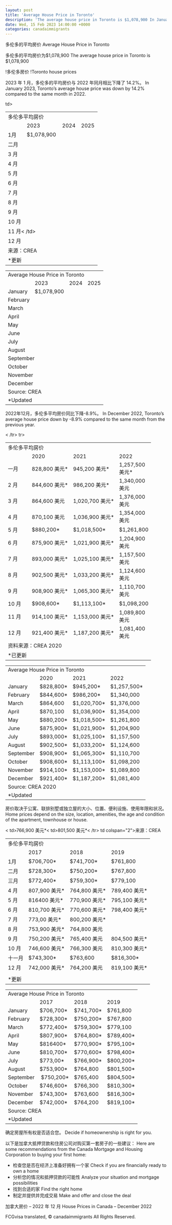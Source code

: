 ```yaml
---
layout: post
title: 'Average House Price in Toronto'
description: 'The average house price in Toronto is $1,078,900 In January 2023, Toronto’s average house price was down by 14.2% compared...'
date: Wed, 15 Feb 2023 14:00:00 +0000
categories: canadaimmigrants
---
```


多伦多的平均房价	Average House Price in Toronto
	
多伦多的平均房价为$1,078,900	The average house price in Toronto is $1,078,900
	
!多伦多房价	!Toronto house prices
	
2023 年 1 月，多伦多的平均房价与 2022 年同月相比下降了 14.2%。	In January 2023, Toronto’s average house price was down by 14.2% compared to the same month in 2022.
	
<table width="272"><tbody><tr><td colspan="4" width="272">多伦多平均房价</td></tr><tr><td> </td> <td>2023</td><td>2024</td><td>2025</td></tr><tr><td>1月</td><td>$1,078,900</td><td> </td><td> </td></tr><tr><td>二月</td><td> </td><td> </td><td> </td></tr ><tr><td>3 月</td><td> </td><td> </td><td> </td></tr><tr><td>4 月</td><td > </td><td> </td><td> </td></tr><tr><td>5 月</td><td> </td><td> </td><td > </td></tr><tr><td>6 月</td><td> </td><td> </td><td> </td></tr><tr><td >7 月</td><td> </td><td> </td><td> </td></tr><tr><td>8 月</td><td> </td> td> </td><td> </td></tr><tr><td colspan="2">9 月</td><td> </td><td> </td></tr ><tr><td>10 月</td><td> </td><td> </td><td> </td></tr><tr><td colspan="2">11 月< /td><td> </td><td> </td></tr><tr><td colspan="2">12 月</td><td> </td><td> </td ></tr><tr><td colspan="4">来源：CREA</td></tr><tr><td colspan="4">*更新</td></tr></ tbody></table>	<table width="272"><tbody><tr><td colspan="4" width="272">Average House Price in Toronto</td></tr><tr><td>&nbsp;</td><td>2023</td><td>2024</td><td>2025</td></tr><tr><td>January</td><td>$1,078,900</td><td>&nbsp;</td><td>&nbsp;</td></tr><tr><td>February</td><td>&nbsp;</td><td>&nbsp;</td><td>&nbsp;</td></tr><tr><td>March</td><td>&nbsp;</td><td>&nbsp;</td><td>&nbsp;</td></tr><tr><td>April</td><td>&nbsp;</td><td>&nbsp;</td><td>&nbsp;</td></tr><tr><td>May</td><td>&nbsp;</td><td>&nbsp;</td><td>&nbsp;</td></tr><tr><td>June</td><td>&nbsp;</td><td>&nbsp;</td><td>&nbsp;</td></tr><tr><td>July</td><td>&nbsp;</td><td>&nbsp;</td><td>&nbsp;</td></tr><tr><td>August</td><td>&nbsp;</td><td>&nbsp;</td><td>&nbsp;</td></tr><tr><td colspan="2">September</td><td>&nbsp;</td><td>&nbsp;</td></tr><tr><td>October</td><td>&nbsp;</td><td>&nbsp;</td><td>&nbsp;</td></tr><tr><td colspan="2">November</td><td>&nbsp;</td><td>&nbsp;</td></tr><tr><td colspan="2">December</td><td>&nbsp;</td><td>&nbsp;</td></tr><tr><td colspan="4">Source:&nbsp;CREA</td></tr><tr><td colspan="4">*Updated</td></tr></tbody></table>
	
2022年12月，多伦多平均房价同比下降-8.9%。	In December 2022, Toronto’s average house price down by -8.9% compared to the same month from the previous year.
	
<table width="303"><tbody><tr><td colspan="3" width="221">多伦多平均房价</td><td width="82"></td></ tr><tr><td> </td><td>2020</td><td>2021</td><td>2022</td></tr><tr><td>一月</td ><td>828,800 美元*</td><td>945,200 美元*</td><td>1,257,500 美元*</td></tr><tr><td>2 月</td><td>844,600 美元*</ td><td>986,200 美元*</td><td>1,340,000 美元</td></tr><tr><td>3 月</td><td>864,600 美元</td><td>1,020,700 美元*</td ><td>1,376,000 美元</td></tr><tr><td>4 月</td><td>870,100 美元</td><td>1,036,900 美元*</td><td>1,354,000 美元</td>< /tr><tr><td>5 月</td><td>$880,200*</td><td>$1,018,500*</td><td>$1,261,800</td></tr><tr><td> 6 月</td><td>875,900 美元*</td><td>1,021,900 美元*</td><td>1,204,900 美元</td></tr><tr><td>7 月</td><td>893,000 美元*</td><td>1,025,100 美元*</td><td>1,157,500 美元</td></tr><tr><td>8 月</td><td>902,500 美元*</td><td>1,033,200 美元*</td><td>1,124,600 美元</td></tr><tr><td>9 月</td><td>908,900 美元*</td><td>1,065,300 美元*</td><td>1,110,700 美元</td></tr><tr><td>10 月</td><td>$908,600*</td><td>$1,113,100*</td><td>$1,098,200</td></tr> tr><td>11 月</td ><td>914,100 美元*</td><td>1,153,000 美元*</td><td>1,089,800 美元</td></tr><tr><td>12 月</td><td>921,400 美元*</td ><td>1,187,200 美元*</td><td>1,081,400 美元</td></tr><tr><td colspan="2">资料来源：CREA 2020</td><td> </td><td > </td></tr><tr><td>*已更新</td><td> </td><td> </td><td> </td></tr></tbody> </表>	<table width="303"><tbody><tr><td colspan="3" width="221">Average House Price in Toronto</td><td width="82">&nbsp;</td></tr><tr><td>&nbsp;</td><td>2020</td><td>2021</td><td>2022</td></tr><tr><td>January</td><td>$828,800*</td><td>$945,200*</td><td>$1,257,500*</td></tr><tr><td>February</td><td>$844,600*</td><td>$986,200*</td><td>$1,340,000</td></tr><tr><td>March</td><td>$864,600</td><td>$1,020,700*</td><td>$1,376,000</td></tr><tr><td>April</td><td>$870,100</td><td>$1,036,900*</td><td>$1,354,000</td></tr><tr><td>May</td><td>$880,200*</td><td>$1,018,500*</td><td>$1,261,800</td></tr><tr><td>June</td><td>$875,900*</td><td>$1,021,900*</td><td>$1,204,900</td></tr><tr><td>July</td><td>$893,000*</td><td>$1,025,100*</td><td>$1,157,500</td></tr><tr><td>August</td><td>$902,500*</td><td>$1,033,200*</td><td>$1,124,600</td></tr><tr><td>September</td><td>$908,900*</td><td>$1,065,300*</td><td>$1,110,700</td></tr><tr><td>October</td><td>$908,600*</td><td>$1,113,100*</td><td>$1,098,200</td></tr><tr><td>November</td><td>$914,100*</td><td>$1,153,000*</td><td>$1,089,800</td></tr><tr><td>December</td><td>$921,400*</td><td>$1,187,200*</td><td>$1,081,400</td></tr><tr><td colspan="2">Source:&nbsp;CREA&nbsp;2020</td><td>&nbsp;</td><td>&nbsp;</td></tr><tr><td>*Updated</td><td>&nbsp;</td><td>&nbsp;</td><td>&nbsp;</td></tr></tbody></table>
	
房价取决于公寓、联排别墅或独立屋的大小、位置、便利设施、使用年限和状况。	Home prices depend on the size, location, amenities, the age and condition of the apartment, townhouse or house.
	
<table width="298"><tbody><tr><td colspan="4" width="298">多伦多平均房价</td></tr><tr><td></td> <td>2017</td><td>2018</td><td>2019</td></tr><tr><td>1月</td><td>$706,700*</td><td >$741,700*</td><td>$761,800</td></tr><tr><td>二月</td><td>$728,300*</td><td>$750,200*</td><td >$767,800</td></tr><tr><td>三月</td><td>$772,400*</td><td>$759,300*</td><td>$779,100</td></tr ><tr><td>4 月</td><td>807,900 美元*</td><td>764,800 美元*</td><td>789,400 美元*</td></tr><tr><td>5 月</td><td>816400 美元*</td><td>770,900 美元*</td><td>795,100 美元*</td></tr><tr><td>6 月</td><td>810,700 美元*</td><td>770,600 美元*</td><td>798,400 美元*</td></tr><tr><td>7 月</td><td>773,00 美元*</td>< td>766,900 美元*</td><td>800,200 美元*</td></tr><tr><td>8 月</td><td>753,900 美元*</td><td>764,800 美元</td>< td>801,500 美元*</td></tr><tr><td>9 月</td><td> 750,200 美元*</td><td>765,400 美元</td><td>804,500 美元*</td>< /tr><tr><td>10 月</td><td>746,600 美元*</td><td>766,300 美元</td><td>810,300 美元*</td></tr><tr><td>十一月</td><td>$743,300*</td><td>$763,600</td><td>$816,300*</td ></tr><tr><td>12 月</td><td>742,000 美元*</td><td>764,200 美元</td><td>819,100 美元*</td></tr><tr> td colspan="2">来源：CREA</td><td> </td><td> </td></tr><tr><td>*更新</td><td> </td ><td> </td><td> </td></tr></tbody></table>	<table width="298"><tbody><tr><td colspan="4" width="298">Average House Price in Toronto</td></tr><tr><td>&nbsp;</td><td>2017</td><td>2018</td><td>2019</td></tr><tr><td>January</td><td>$706,700*</td><td>$741,700*</td><td>$761,800</td></tr><tr><td>February</td><td>$728,300*</td><td>$750,200*</td><td>$767,800</td></tr><tr><td>March</td><td>$772,400*</td><td>$759,300*</td><td>$779,100</td></tr><tr><td>April</td><td>$807,900*</td><td>$764,800*</td><td>$789,400*</td></tr><tr><td>May</td><td>$816400*</td><td>$770,900*</td><td>$795,100*</td></tr><tr><td>June</td><td>$810,700*</td><td>$770,600*</td><td>$798,400*</td></tr><tr><td>July</td><td>$773,00*</td><td>$766,900*</td><td>$800,200*</td></tr><tr><td>August</td><td>$753,900*</td><td>$764,800</td><td>$801,500*</td></tr><tr><td>September</td><td>&nbsp;$750,200*</td><td>$765,400</td><td>$804,500*</td></tr><tr><td>October</td><td>$746,600*</td><td>$766,300</td><td>$810,300*</td></tr><tr><td>November</td><td>$743,300*</td><td>$763,600</td><td>$816,300*</td></tr><tr><td>December</td><td>$742,000*</td><td>$764,200</td><td>$819,100*</td></tr><tr><td colspan="2">Source: CREA</td><td>&nbsp;</td><td>&nbsp;</td></tr><tr><td>*Updated</td><td>&nbsp;</td><td>&nbsp;</td><td>&nbsp;</td></tr></tbody></table>
	
确定房屋所有权是否适合您。	Decide if homeownership is right for you.
	
以下是加拿大抵押贷款和住房公司对购买第一套房子的一些建议：	Here are some recommendations from the Canada Mortgage and Housing Corporation to buying your first home:
	
* 检查您是否在经济上准备好拥有一个家	  Check if you are financially ready to own a home
* 分析您的情况和抵押贷款的可能性	  Analyze your situation and mortgage possibilities
* 找到合适的家	  Find the right home
* 制定并提供并完成交易	  Make and offer and close the deal
	
加拿大房价 – 2022 年 12 月	House Prices in Canada – December 2022

FCGvisa translated, © canadaimmigrants All Rights Reserved.
